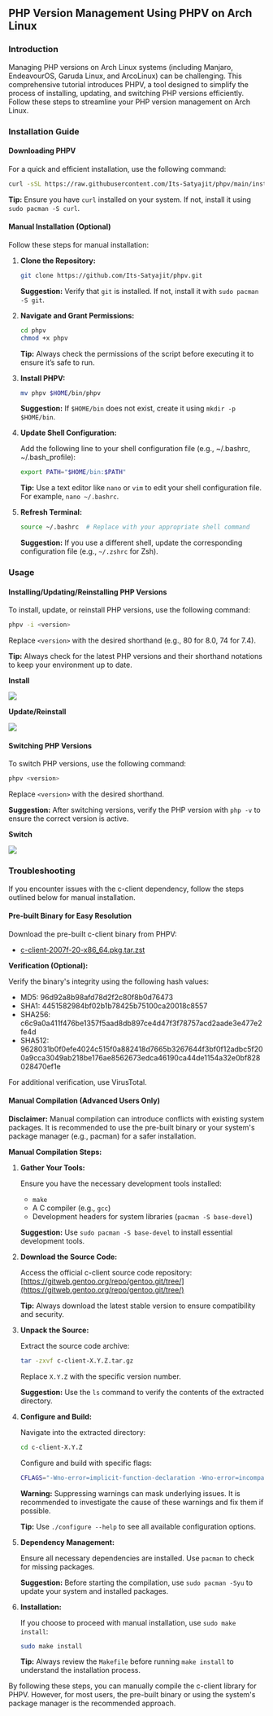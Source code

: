 ## PHP Version Management Using PHPV on Arch Linux

### Introduction

Managing PHP versions on Arch Linux systems (including Manjaro, EndeavourOS, Garuda Linux, and ArcoLinux) can be challenging. This comprehensive tutorial introduces PHPV, a tool designed to simplify the process of installing, updating, and switching PHP versions efficiently. Follow these steps to streamline your PHP version management on Arch Linux.

### Installation Guide

#### Downloading PHPV

For a quick and efficient installation, use the following command:

```bash
curl -sSL https://raw.githubusercontent.com/Its-Satyajit/phpv/main/install.sh | bash
```

**Tip:** Ensure you have `curl` installed on your system. If not, install it using `sudo pacman -S curl`.

#### Manual Installation (Optional)

Follow these steps for manual installation:

1. **Clone the Repository:**

    ```bash
    git clone https://github.com/Its-Satyajit/phpv.git
    ```

    **Suggestion:** Verify that `git` is installed. If not, install it with `sudo pacman -S git`.

2. **Navigate and Grant Permissions:**

    ```bash
    cd phpv
    chmod +x phpv
    ```

    **Tip:** Always check the permissions of the script before executing it to ensure it’s safe to run.

3. **Install PHPV:**

    ```bash
    mv phpv $HOME/bin/phpv
    ```

    **Suggestion:** If `$HOME/bin` does not exist, create it using `mkdir -p $HOME/bin`.

4. **Update Shell Configuration:**

    Add the following line to your shell configuration file (e.g., ~/.bashrc, ~/.bash_profile):

    ```bash
    export PATH="$HOME/bin:$PATH"
    ```

    **Tip:** Use a text editor like `nano` or `vim` to edit your shell configuration file. For example, `nano ~/.bashrc`.

5. **Refresh Terminal:**

    ```bash
    source ~/.bashrc  # Replace with your appropriate shell command
    ```

    **Suggestion:** If you use a different shell, update the corresponding configuration file (e.g., `~/.zshrc` for Zsh).

### Usage

#### Installing/Updating/Reinstalling PHP Versions

To install, update, or reinstall PHP versions, use the following command:

```bash
phpv -i <version>
```

Replace `<version>` with the desired shorthand (e.g., 80 for 8.0, 74 for 7.4).

**Tip:** Always check for the latest PHP versions and their shorthand notations to keep your environment up to date.

**Install**

![](assets/20240716_210055_install_10.png)

**Update/Reinstall**

![](assets/20240716_210224_update_10.png)

#### Switching PHP Versions

To switch PHP versions, use the following command:

```bash
phpv <version>
```

Replace `<version>` with the desired shorthand.

**Suggestion:** After switching versions, verify the PHP version with `php -v` to ensure the correct version is active.

**Switch**

![](assets/20240716_210340_switch_10.png)

### Troubleshooting

If you encounter issues with the c-client dependency, follow the steps outlined below for manual installation.

#### Pre-built Binary for Easy Resolution

Download the pre-built c-client binary from PHPV:

-   [c-client-2007f-20-x86_64.pkg.tar.zst](https://github.com/Its-Satyajit/phpv/blob/main/c-client/c-client-2007f-20-x86_64.pkg.tar.zst)

**Verification (Optional):**

Verify the binary's integrity using the following hash values:

-   MD5: 96d92a8b98afd78d2f2c80f8b0d76473
-   SHA1: 4451582984bf02b1b78425b75100ca20018c8557
-   SHA256: c6c9a0a411f476be1357f5aad8db897ce4d47f3f78757acd2aade3e477e2fe4d
-   SHA512: 9628031b0f0efe4024c515f0a882418d7665b3267644f3bf0f12adbc5f200a9cca3049ab218be176ae8562673edca46190ca44de1154a32e0bf828028470ef1e

For additional verification, use VirusTotal.

#### Manual Compilation (Advanced Users Only)

**Disclaimer:** Manual compilation can introduce conflicts with existing system packages. It is recommended to use the pre-built binary or your system's package manager (e.g., pacman) for a safer installation.

**Manual Compilation Steps:**

1. **Gather Your Tools:**

    Ensure you have the necessary development tools installed:

    - `make`
    - A C compiler (e.g., `gcc`)
    - Development headers for system libraries (`pacman -S base-devel`)

    **Suggestion:** Use `sudo pacman -S base-devel` to install essential development tools.

2. **Download the Source Code:**

    Access the official c-client source code repository: [https://gitweb.gentoo.org/repo/gentoo.git/tree/](https://gitweb.gentoo.org/repo/gentoo.git/tree/)

    **Tip:** Always download the latest stable version to ensure compatibility and security.

3. **Unpack the Source:**

    Extract the source code archive:

    ```bash
    tar -zxvf c-client-X.Y.Z.tar.gz
    ```

    Replace `X.Y.Z` with the specific version number.

    **Suggestion:** Use the `ls` command to verify the contents of the extracted directory.

4. **Configure and Build:**

    Navigate into the extracted directory:

    ```bash
    cd c-client-X.Y.Z
    ```

    Configure and build with specific flags:

    ```bash
    CFLAGS="-Wno-error=implicit-function-declaration -Wno-error=incompatible-pointer-types" ./configure
    ```

    **Warning:** Suppressing warnings can mask underlying issues. It is recommended to investigate the cause of these warnings and fix them if possible.

    **Tip:** Use `./configure --help` to see all available configuration options.

5. **Dependency Management:**

    Ensure all necessary dependencies are installed. Use `pacman` to check for missing packages.

    **Suggestion:** Before starting the compilation, use `sudo pacman -Syu` to update your system and installed packages.

6. **Installation:**

    If you choose to proceed with manual installation, use `sudo make install`:

    ```bash
    sudo make install
    ```

    **Tip:** Always review the `Makefile` before running `make install` to understand the installation process.

By following these steps, you can manually compile the c-client library for PHPV. However, for most users, the pre-built binary or using the system's package manager is the recommended approach.
